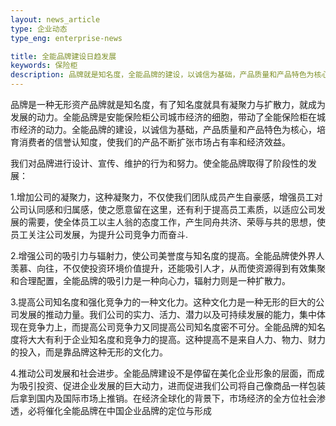 ```yaml
---
layout: news_article
type: 企业动态
type_eng: enterprise-news

title: 全能品牌建设日趋发展
keywords: 保险柜
description: 品牌就是知名度，全能品牌的建设，以诚信为基础，产品质量和产品特色为核心，培育消费者的信誉认知度，使我们的产品不断扩张市场占有率和经济效益。
---
```

品牌是一种无形资产品牌就是知名度，有了知名度就具有凝聚力与扩散力，就成为发展的动力。全能品牌是安能保险柜公司城市经济的细胞，带动了全能保险柜在城市经济的动力。全能品牌的建设，以诚信为基础，产品质量和产品特色为核心，培育消费者的信誉认知度，使我们的产品不断扩张市场占有率和经济效益。

我们对品牌进行设计、宣传、维护的行为和努力。使全能品牌取得了阶段性的发展：

1.增加公司的凝聚力，这种凝聚力，不仅使我们团队成员产生自豪感，增强员工对公司认同感和归属感，使之愿意留在这里，还有利于提高员工素质，以适应公司发展的需要，使全体员工以主人翁的态度工作，产生同舟共济、荣辱与共的思想，使员工关注公司发展，为提升公司竞争力而奋斗.

2.增强公司的吸引力与辐射力，使公司美誉度与知名度的提高。全能品牌使外界人羡慕、向往，不仅使投资环境价值提升，还能吸引人才，从而使资源得到有效集聚和合理配置，全能品牌的吸引力是一种向心力，辐射力则是一种扩散力。

3.提高公司知名度和强化竞争力的一种文化力。这种文化力是一种无形的巨大的公司发展的推动力量。我们公司的实力、活力、潜力以及可持续发展的能力，集中体现在竞争力上，而提高公司竞争力又同提高公司知名度密不可分。全能品牌的知名度将大大有利于企业知名度和竞争力的提高。这种提高不是来自人力、物力、财力的投入，而是靠品牌这种无形的文化力。

4.推动公司发展和社会进步。全能品牌建设不是停留在美化企业形象的层面，而成为吸引投资、促进企业发展的巨大动力，进而促进我们公司将自己像商品一样包装后拿到国内及国际市场上推销。在经济全球化的背景下，市场经济的全方位社会渗透，必将催化全能品牌在中国企业品牌的定位与形成
